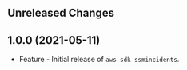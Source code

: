 Unreleased Changes
------------------

1.0.0 (2021-05-11)
------------------

* Feature - Initial release of `aws-sdk-ssmincidents`.

